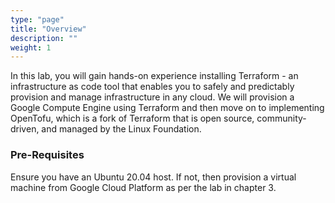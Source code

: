 ```yaml
---
type: "page"
title: "Overview"
description: ""
weight: 1
---
```


In this lab, you will gain hands-on experience installing Terraform - an infrastructure as code tool that enables you to safely and predictably provision and manage infrastructure in any cloud. We will provision a Google Compute Engine using Terraform and then move on to implementing OpenTofu, which is a fork of Terraform that is open source, community-driven, and managed by the Linux Foundation.

### Pre-Requisites

Ensure you have an Ubuntu 20.04 host. If not, then provision a virtual machine from Google Cloud Platform as per the lab in chapter 3.
